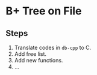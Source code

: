 # B+ Tree on File

## Steps
1. Translate codes in `db-cpp` to C.
2. Add free list.
3. Add new functions.
4. ...

